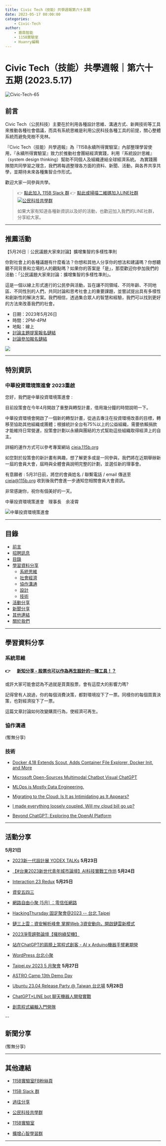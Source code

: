 ```yaml
---
title: Civic Tech（技能）共學週報第六十五期
date: 2023-05-17 00:00:00
categories:
	- Civic-Tech
author:
	- 嘉鼎智能
	- 115B實驗室
	- Huanry編輯
---
```

# Civic Tech（技能）共學週報｜第六十五期 (2023.5.17)

![Civic-Tech-65](/img/ct/65.png)

## 前言

Civic Tech（公民科技）主要在於利用各種設計思維、溝通方式、新興技術等工具來推動各種社會倡議，而具有系統思維是利用公民科技各種工具的前提，關心整體系統而避免見樹不見林。

『Civic Tech（技能）共學週報』為『115B永續所得實驗室』內部整理學習使用，『永續所得實驗室』致力於推動社會團結經濟實踐，利用『系統設計思維』（system design thinking）幫助不同個人及組織連結全球經濟系統。
為實踐團隊間共同學習之理念，我們將每週整理各方面的資料、新聞、活動，與各界共享共學，並期待未來各種集智合作形式。

歡迎大家一同參與共學。

>👉  [點此加入 115B Slack 群](https://bit.ly/Slack115b)
>👉  [點此或掃描二維碼加入LINE社群](https://line.me/ti/g2/Dj4AkbdDsY6o4D_CdDUB6Q)
>[![公民科技共學群](/img/產品共學群.jpg)](https://line.me/ti/g2/Dj4AkbdDsY6o4D_CdDUB6Q)
>
>如果大家有知道各種新資訊以及好的活動，也歡迎加入我們的LINE社群，分享給大家。

---
## 推薦活動

【5月26日｜公民議題大家來討論】擴增集智的多樣性準則

你對社會上的各種議題有什麼看法？你想和其他人分享你的想法和建議嗎？你想聽聽不同背景和立場的人的觀點嗎？如果你的答案是「是」，那麼歡迎你參加我們的活動：「公民議題大家來討論：擴增集智的多樣性準則」。

這是一個以線上形式進行的公民參與活動，旨在讓不同領域、不同年齡、不同地區、不同性別的人們，共同討論和思考社會上的重要課題，並嘗試提出具有多樣性和創新性的解決方案。我們相信，透過集合眾人的智慧和經驗，我們可以找到更好的方法來改善我們的社會。

- 日期：2023年5月26日
- 時間：2PM-4PM
- 地點：線上
- [討論主題提案報名鏈結](https://pse.is/4y9atm)
- [討論參加報名鏈結](https://pse.is/4wjfp7)

![](https://static.accupass.com/eventbanner/2305110920262705005380.jpg)

---
## 特別資訊

### 中華投資環境策進會 2023重啟

您好，我們是中華投資環境策進會 :

目前投策會在今年4月開啟了重整與轉型計畫，借用幾分鐘的時間說明一下。

中華投資環境會開啟了一個新的轉型計畫，從過去專注在投資環境改善的目標，轉移至協助其他組織或團體；根據統計全台有75%以上的公益組織，需要依賴捐款才能維持日常營運，投策會計劃以永續與團結的方式幫助這些組織取得經濟上的自主。

詳細的運作方式可以參考專案網站 [cieia.115b.org](https://cieia.115b.org/)

如您對於投策會的新計畫有興趣，想了解更多或是一同參與，我們將在近期舉辦新一屆的會員大會，屆時與全體會員說明完整的計劃，並選任新的理事會。

有意願者 : 
5月31日前，將您的會員姓名 / 聯繫電話 / email 傳送至 cieia@115b.org
收到後我們會進一步通知您相關會員大會資訊。

非常感謝你，祝你有個美好的一天。

中華投資環境策進會　理事長　余凌霄


![中華投資環境策進會](https://lh3.googleusercontent.com/n058qZqZ475zLv6GDdfxyxfMyXs2KAryT4OIYtu5E4konjPBtiw9Xh3yKxgHakAJop2aH1Z4jz4rO0lxrgIUi8dthzIxC6BHtryST7P5UYfv6PlIyN8tGya8NjsHK9ZlEg=w1280)

---
## 目錄
- [前言](#前言)
- [招聘訊息](#招聘訊息)
- [目錄](#目錄)
- [學習資料分享](#學習資料分享)
	- [系統思維](#系統思維)
	- [社會經濟](#社會經濟)
	- [協作溝通](#協作溝通)
	- [設計](#設計)
	- [技術](#技術)
- [活動分享](#活動分享)
- [新聞分享](#新聞分享)
- [其他連結](#其他連結)
- [關於我們](#關於我們)

---
## 學習資料分享
### 系統思維

####  👉 &emsp; [新知分享 - 股票也可以作為再生設計的一種工具！？](https://histock.tw/blog/magnific/87)

或許大家可能會認為不過就是買賣股票，會有這麼大的影響力嗎? 

記得曾有人說過，你的每個消費決策，都對環境投下了一票。同樣你的每個買賣決策，也對經濟投下了一票。

這篇文章討論如何改變購買行為，使經濟可再生。


### 協作溝通

(暫無分享)

### 技術

- [Docker 4.18 Extends Scout, Adds Container File Explorer, Docker Init, and More](https://www.infoq.com/news/2023/04/docker-4-18-released/)

- [Microsoft Open-Sources Multimodal Chatbot Visual ChatGPT](https://www.infoq.com/news/2023/04/microsoft-visual-chatgpt/)

- [MLOps is Mostly Data Engineering.](https://www.cpard.xyz/posts/mlops_is_mostly_data_engineering/)

- [Migrating to the Cloud: Is It as Intimidating as It Appears?](https://www.infoq.com/articles/migration-azure-cloud/)

- [I made everything loosely coupled. Will my cloud bill go up?](https://architectelevator.com/cloud/cloud-decoupling-cost/)

- [Beyond ChatGPT: Exploring the OpenAI Platform](https://thenewstack.io/beyond-chatgpt-exploring-the-openai-platform/)

---
## 活動分享

**5月21日**
- [2023新一代設計展 YODEX TALKs](https://www.accupass.com/event/2305030209092105116293)
**5月23日**
- [【#台東2023新世代青年城市論壇】AI科技實戰工作坊](https://www.accupass.com/event/2305120704016005974320)
**5月24日**
- [Interaction 23 Redux](https://ixda.kktix.cc/events/ixdatw-talk-23)
**5月25日**
- [資安五四三](https://csa.kktix.cc/events/202305-543)

- [網路自由小聚 [5月] ：零信任網路](https://ocftw.kktix.cc/events/internetfreedom-may2023)

- [HackingThursday 固定聚會@2023 -- 台北 Taipei](https://www.meetup.com/hackingthursday/events/293343496/)

- [鏈三上雲：資安解析峰會 掌握Web 3資安動向，開啟鏈雲新模式](https://www.accupass.com/event/2304120730519814020340)

- [2023淨零趨勢論壇【擁抱綠契機】](https://www.accupass.com/event/2304200401541832826578)

- [站在ChatGPT的肩膀上當程式創客 - AI x Arduino機器手臂暑期營](https://www.accupass.com/event/2305100357042705570110)

- [WordPress 台北小聚](https://www.meetup.com/taipei-wordpress/events/293274759/)

- [Taipei.py 2023 5 月聚會](https://www.meetup.com/taipei-py/events/293341056/)
**5月27日**
- [ASTRO Camp 13th Demo Day](https://www.accupass.com/event/2305041758189801670200)

- [Ubuntu 23.04 Release Party @ Taiwan 台北場](https://ubuntu-tw.kktix.cc/events/urptw2304-tp)
**5月28日**
- [ChatGPT×LINE bot 聊天機器人開發實戰](https://www.accupass.com/event/2304271250202094539839)

- [創意程式編輯入門營隊](https://www.accupass.com/event/2305080321035537530690)

--
## 新聞分享

(暫無分享)

---
## 其他連結

- [115B實驗室FB粉絲頁](https://www.facebook.com/%E6%B0%B8%E7%BA%8C%E6%89%80%E5%BE%97%E5%AF%A6%E9%A9%97%E5%AE%A4-102916798609139)

- [115B Slack 群](https://bit.ly/Slack115b)

- [過往分享](/categories/Civic-Tech)

- [公民科技共學群](https://line.me/ti/g2/Dj4AkbdDsY6o4D_CdDUB6Q?utm_source=invitation&utm_medium=link_copy&utm_campaign=default)

- [115B實驗室](https://line.me/ti/g2/asPFU-0w4o9MIRSBdb4gtg?utm_source=invitation&utm_medium=link_copy&utm_campaign=default)

- [擴增心智學習群](https://line.me/ti/g2/asPFU-0w4o9MIRSBdb4gtg?utm_source=invitation&utm_medium=link_copy&utm_campaign=default)

---
